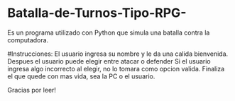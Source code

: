 # Batalla-de-Turnos-Tipo-RPG-
Es un programa utilizado con Python que simula una batalla contra la computadora.

#Instrucciones:
El usuario ingresa su nombre y le da una calida bienvenida.
Despues el usuario puede elegir entre atacar o defender
Si el usuario ingresa algo incorrecto al elegir, no lo tomara como opcion valida.
Finaliza el que quede con mas vida, sea la PC o el usuario.

Gracias por leer!

